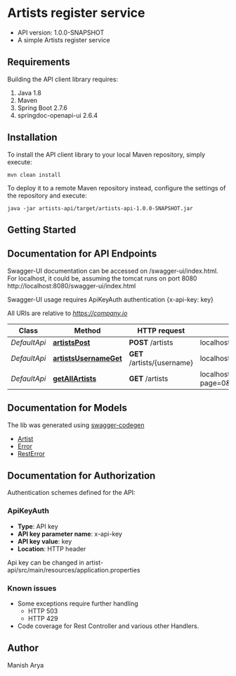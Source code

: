 # Artists register service

- API version: 1.0.0-SNAPSHOT
- A simple Artists register service


## Requirements

Building the API client library requires:
1. Java 1.8
2. Maven
3. Spring Boot 2.7.6
4. springdoc-openapi-ui 2.6.4


## Installation

To install the API client library to your local Maven repository, simply execute:

```shell
mvn clean install
```

To deploy it to a remote Maven repository instead, configure the settings of the repository and execute:

```shell
java -jar artists-api/target/artists-api-1.0.0-SNAPSHOT.jar
```

## Getting Started


## Documentation for API Endpoints

Swagger-UI documentation can be accessed on /swagger-ui/index.html.
For localhost, it could be, assuming the tomcat runs on port 8080
http://localhost:8080/swagger-ui/index.html

Swagger-UI usage requires ApiKeyAuth authentication
{x-api-key: key}

All URIs are relative to *https://company.io*

Class | Method | HTTP request | Description
------------ | ------------- | ------------- | -------------
*DefaultApi* | [**artistsPost**](docs/DefaultApi.md#artistsPost) | **POST** /artists | localhost:8080/v1/artists
*DefaultApi* | [**artistsUsernameGet**](docs/DefaultApi.md#artistsUsernameGet) | **GET** /artists/{username} | localhost:8080/v1/artists/{username}
*DefaultApi* | [**getAllArtists**](docs/DefaultApi.md#getAllArtists) | **GET** /artists |  localhost:8080/v1/artists?page=0&pageLimit=10&sortField=artistName&order=ASC

## Documentation for Models
The lib was generated using [swagger-codegen](https://github.com/swagger-api/swagger-codegen)

 - [Artist](docs/Artist.md)
 - [Error](docs/Error.md)
 - [RestError](docs/RestError.md)

## Documentation for Authorization

Authentication schemes defined for the API:
### ApiKeyAuth

- **Type**: API key
- **API key parameter name**: x-api-key
- **API key value**: key
- **Location**: HTTP header

Api key can be changed in artist-api/src/main/resources/application.properties

### Known issues
- Some exceptions require further handling
    - HTTP 503
    - HTTP 429
- Code coverage for Rest Controller and various other Handlers.

## Author
Manish Arya



